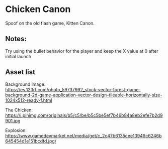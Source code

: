 # Chicken Canon
Spoof on the old flash game, Kitten Canon.


## Notes:    
Try using the bullet behavior for the player and keep the X value at 0 after initial launch




## Asset list
Background image:    
https://es.123rf.com/photo_59737992_stock-vector-forest-game-background-2d-game-application-vector-design-tileable-horizontally-size-1024x512-ready-f.html

The Chicken:
https://i.pinimg.com/originals/b5/c5/be/b5c5be5ef7b46b84a8eb2efe7b2d9901.jpg

Explosion:    
https://www.gamedevmarket.net/media/get/c_2c47b6135cee13949c6246b645454d1e151bcdfd.jpg/

